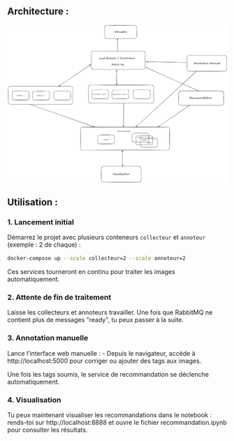## Architecture : 

![Texte alternatif](image.png)

## Utilisation : 
### 1. Lancement initial

Démarrez le projet avec plusieurs conteneurs `collecteur` et `annoteur` (exemple : 2 de chaque) :

```bash
docker-compose up --scale collecteur=2 --scale annoteur=2
```
Ces services tourneront en continu pour traiter les images automatiquement.

### 2. Attente de fin de traitement
Laisse les collecteurs et annoteurs travailler. Une fois que RabbitMQ ne contient plus de messages "ready", tu peux passer à la suite.

### 3. Annotation manuelle
Lance l’interface web manuelle :
    - Depuis le navigateur, accède à http://localhost:5000 pour corriger ou ajouter des tags aux images.

Une fois les tags soumis, le service de recommandation se déclenche automatiquement.

### 4. Visualisation
Tu peux maintenant visualiser les recommandations dans le notebook :
rends-toi sur http://localhost:8888 et ouvre le fichier recommandation.ipynb pour consulter les résultats.

